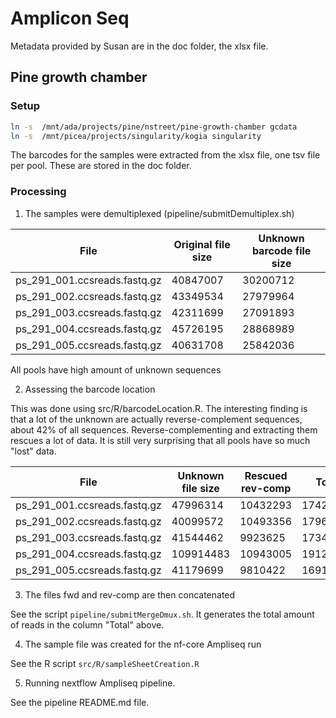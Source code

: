 # Amplicon Seq

Metadata provided by Susan are in the doc folder, the xlsx file.

## Pine growth chamber

### Setup

``` bash
ln -s  /mnt/ada/projects/pine/nstreet/pine-growth-chamber gcdata
ln -s  /mnt/picea/projects/singularity/kogia singularity
```

The barcodes for the samples were extracted from the xlsx file, one tsv file per pool. These are stored in the doc folder.

### Processing

1.  The samples were demultiplexed (pipeline/submitDemultiplex.sh)

| File                         | Original file size | Unknown barcode file size |
|------------------|-----------------------|-------------------------------|
| ps_291_001.ccsreads.fastq.gz | 40847007           | 30200712                  |
| ps_291_002.ccsreads.fastq.gz | 43349534           | 27979964                  |
| ps_291_003.ccsreads.fastq.gz | 42311699           | 27091893                  |
| ps_291_004.ccsreads.fastq.gz | 45726195           | 28868989                  |
| ps_291_005.ccsreads.fastq.gz | 40631708           | 25842036                  |

All pools have high amount of unknown sequences

2.  Assessing the barcode location

This was done using src/R/barcodeLocation.R. The interesting finding is that a lot of the unknown are actually reverse-complement sequences, about 42% of all sequences. Reverse-complementing and extracting them rescues a lot of data. It is still very surprising that all pools have so much "lost" data.

| File                         | Unknown file size | Rescued rev-comp | Total    |
|---------------------------|----------------|---------------|---------------|
| ps_291_001.ccsreads.fastq.gz | 47996314          | 10432293         | 17420621 |
| ps_291_002.ccsreads.fastq.gz | 40099572          | 10493356         | 17969702 |
| ps_291_003.ccsreads.fastq.gz | 41544462          | 9923625          | 17349226 |
| ps_291_004.ccsreads.fastq.gz | 109914483         | 10943005         | 19121964 |
| ps_291_005.ccsreads.fastq.gz | 41179699          | 9810422          | 16915905 |

3.  The files fwd and rev-comp are then concatenated

See the script `pipeline/submitMergeDmux.sh`. It generates the total amount of reads in the column "Total" above.

4.  The sample file was created for the nf-core Ampliseq run

See the R script `src/R/sampleSheetCreation.R`

5.  Running nextflow Ampliseq pipeline.

See the pipeline README.md file. 
